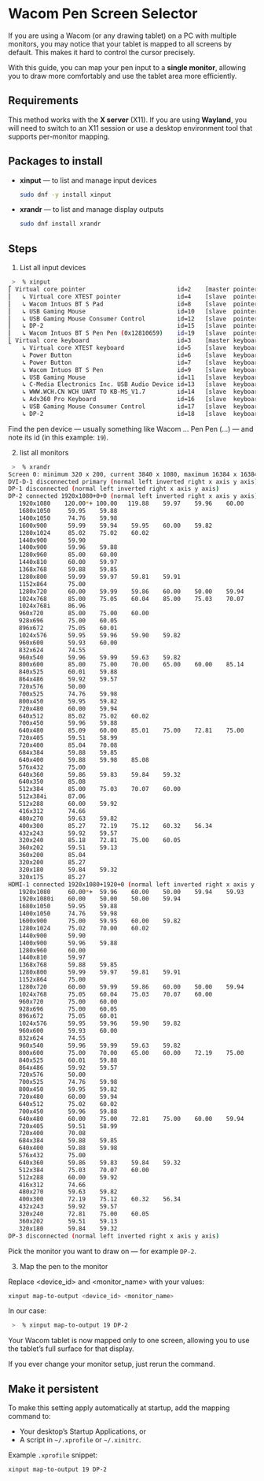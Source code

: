 # Wacom Pen Screen Selector

If you are using a Wacom (or any drawing tablet) on a PC with multiple monitors,
you may notice that your tablet is mapped to all screens by default. This makes
it hard to control the cursor precisely.

With this guide, you can map your pen input to a **single monitor**, allowing
you to draw more comfortably and use the tablet area more efficiently.


## Requirements
This method works with the **X server** (X11).
If you are using **Wayland**, you will need to switch to an X11 session or use a
desktop environment tool that supports per-monitor mapping.

## Packages to install

- **xinput** — to list and manage input devices
    ```bash
    sudo dnf -y install xinput
    ```

- **xrandr** — to list and manage display outputs
    ```bash
    sudo dnf install xrandr
    ```

## Steps

1. List all input devices

```bash
 >  % xinput
⎡ Virtual core pointer                          id=2    [master pointer  (3)]
⎜   ↳ Virtual core XTEST pointer                id=4    [slave  pointer  (2)]
⎜   ↳ Wacom Intuos BT S Pad                     id=8    [slave  pointer  (2)]
⎜   ↳ USB Gaming Mouse                          id=10   [slave  pointer  (2)]
⎜   ↳ USB Gaming Mouse Consumer Control         id=12   [slave  pointer  (2)]
⎜   ↳ DP-2                                      id=15   [slave  pointer  (2)]
⎜   ↳ Wacom Intuos BT S Pen Pen (0x12810659)    id=19   [slave  pointer  (2)]
⎣ Virtual core keyboard                         id=3    [master keyboard (2)]
    ↳ Virtual core XTEST keyboard               id=5    [slave  keyboard (3)]
    ↳ Power Button                              id=6    [slave  keyboard (3)]
    ↳ Power Button                              id=7    [slave  keyboard (3)]
    ↳ Wacom Intuos BT S Pen                     id=9    [slave  keyboard (3)]
    ↳ USB Gaming Mouse                          id=11   [slave  keyboard (3)]
    ↳ C-Media Electronics Inc. USB Audio Device id=13   [slave  keyboard (3)]
    ↳ WWW.WCH.CN WCH UART TO KB-MS_V1.7         id=14   [slave  keyboard (3)]
    ↳ Adv360 Pro Keyboard                       id=16   [slave  keyboard (3)]
    ↳ USB Gaming Mouse Consumer Control         id=17   [slave  keyboard (3)]
    ↳ DP-2                                      id=18   [slave  keyboard (3)]
```

Find the pen device — usually something like Wacom ... Pen Pen (...) — and note
its id (in this example: `19`).

2. list all monitors
```bash
 >  % xrandr
Screen 0: minimum 320 x 200, current 3840 x 1080, maximum 16384 x 16384
DVI-D-1 disconnected primary (normal left inverted right x axis y axis)
DP-1 disconnected (normal left inverted right x axis y axis)
DP-2 connected 1920x1080+0+0 (normal left inverted right x axis y axis) 532mm x 304mm
   1920x1080    120.00*+ 100.00   119.88    59.97    59.96    60.00    50.00    59.94    59.93
   1680x1050     59.95    59.88
   1400x1050     74.76    59.98
   1600x900      59.99    59.94    59.95    60.00    59.82
   1280x1024     85.02    75.02    60.02
   1440x900      59.90
   1400x900      59.96    59.88
   1280x960      85.00    60.00
   1440x810      60.00    59.97
   1368x768      59.88    59.85
   1280x800      59.99    59.97    59.81    59.91
   1152x864      75.00
   1280x720      60.00    59.99    59.86    60.00    50.00    59.94    59.74
   1024x768      85.00    75.05    60.04    85.00    75.03    70.07    60.00
   1024x768i     86.96
   960x720       85.00    75.00    60.00
   928x696       75.00    60.05
   896x672       75.05    60.01
   1024x576      59.95    59.96    59.90    59.82
   960x600       59.93    60.00
   832x624       74.55
   960x540       59.96    59.99    59.63    59.82
   800x600       85.00    75.00    70.00    65.00    60.00    85.14    72.19    75.00    60.32    56.25
   840x525       60.01    59.88
   864x486       59.92    59.57
   720x576       50.00
   700x525       74.76    59.98
   800x450       59.95    59.82
   720x480       60.00    59.94
   640x512       85.02    75.02    60.02
   700x450       59.96    59.88
   640x480       85.09    60.00    85.01    75.00    72.81    75.00    66.67    60.00    59.94
   720x405       59.51    58.99
   720x400       85.04    70.08
   684x384       59.88    59.85
   640x400       59.88    59.98    85.08
   576x432       75.00
   640x360       59.86    59.83    59.84    59.32
   640x350       85.08
   512x384       85.00    75.03    70.07    60.00
   512x384i      87.06
   512x288       60.00    59.92
   416x312       74.66
   480x270       59.63    59.82
   400x300       85.27    72.19    75.12    60.32    56.34
   432x243       59.92    59.57
   320x240       85.18    72.81    75.00    60.05
   360x202       59.51    59.13
   360x200       85.04
   320x200       85.27
   320x180       59.84    59.32
   320x175       85.27
HDMI-1 connected 1920x1080+1920+0 (normal left inverted right x axis y axis) 527mm x 296mm
   1920x1080     60.00*+  59.96    60.00    50.00    59.94    59.93
   1920x1080i    60.00    50.00    50.00    59.94
   1680x1050     59.95    59.88
   1400x1050     74.76    59.98
   1600x900      75.00    59.95    60.00    59.82
   1280x1024     75.02    70.00    60.02
   1440x900      59.90
   1400x900      59.96    59.88
   1280x960      60.00
   1440x810      59.97
   1368x768      59.88    59.85
   1280x800      59.99    59.97    59.81    59.91
   1152x864      75.00
   1280x720      60.00    59.99    59.86    60.00    50.00    59.94    59.74
   1024x768      75.05    60.04    75.03    70.07    60.00
   960x720       75.00    60.00
   928x696       75.00    60.05
   896x672       75.05    60.01
   1024x576      59.95    59.96    59.90    59.82
   960x600       59.93    60.00
   832x624       74.55
   960x540       59.96    59.99    59.63    59.82
   800x600       75.00    70.00    65.00    60.00    72.19    75.00    60.32    56.25
   840x525       60.01    59.88
   864x486       59.92    59.57
   720x576       50.00
   700x525       74.76    59.98
   800x450       59.95    59.82
   720x480       60.00    59.94
   640x512       75.02    60.02
   700x450       59.96    59.88
   640x480       60.00    75.00    72.81    75.00    60.00    59.94
   720x405       59.51    58.99
   720x400       70.08
   684x384       59.88    59.85
   640x400       59.88    59.98
   576x432       75.00
   640x360       59.86    59.83    59.84    59.32
   512x384       75.03    70.07    60.00
   512x288       60.00    59.92
   416x312       74.66
   480x270       59.63    59.82
   400x300       72.19    75.12    60.32    56.34
   432x243       59.92    59.57
   320x240       72.81    75.00    60.05
   360x202       59.51    59.13
   320x180       59.84    59.32
DP-3 disconnected (normal left inverted right x axis y axis)
```

Pick the monitor you want to draw on — for example `DP-2`.

3. Map the pen to the monitor

Replace <device_id> and <monitor_name> with your values:
```bash
xinput map-to-output <device_id> <monitor_name>
```

In our case:
```bash
 >  % xinput map-to-output 19 DP-2
```

Your Wacom tablet is now mapped only to one screen, allowing you to use the
tablet’s full surface for that display.

If you ever change your monitor setup, just rerun the command.

## Make it persistent

To make this setting apply automatically at startup, add the mapping command to:
- Your desktop’s Startup Applications, or
- A script in `~/.xprofile` or `~/.xinitrc`.


Example `.xprofile` snippet:
```bash
xinput map-to-output 19 DP-2
```
